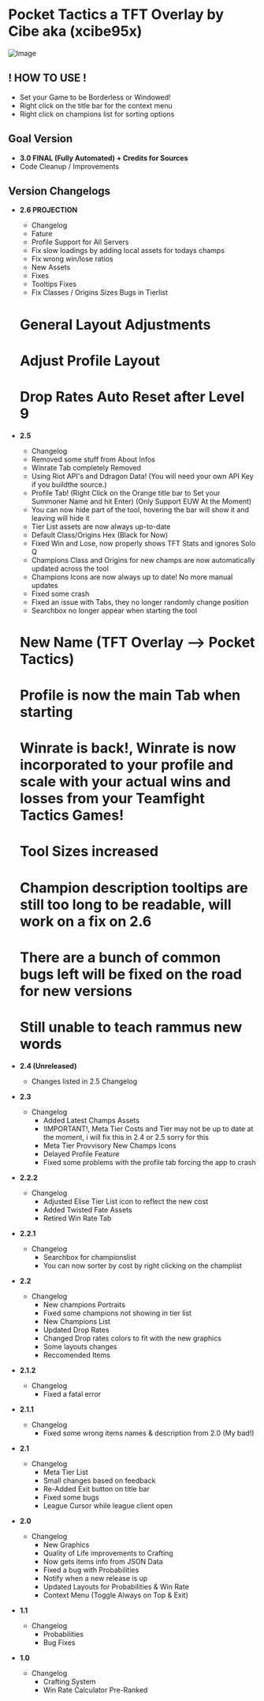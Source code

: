 # Pocket Tactics a TFT Overlay by Cibe aka (xcibe95x)

![Image](https://i.redd.it/vyhdcp8m2k831.png)

## ! HOW TO USE !
- Set your Game to be Borderless or Windowed!
- Right click on the title bar for the context menu
- Right click on champions list for sorting options

## Goal Version
- **3.0 FINAL (Fully Automated) + Credits for Sources**
- Code Cleanup / Improvements

## Version Changelogs

- **2.6 PROJECTION**
   - Changelog
    + Fature
	+ Profile Support for All Servers
	* Fix slow loadings by adding local assets for todays champs
	* Fix wrong win/lose ratios 
	+ New Assets
    * Fixes
	* Tooltips Fixes
	* Fix Classes / Origins Sizes Bugs in Tierlist
	# General Layout Adjustments
	# Adjust Profile Layout
	# Drop Rates Auto Reset after Level 9

- **2.5** 
   - Changelog
    - Removed some stuff from About Infos
    - Winrate Tab completely Removed
    + Using Riot API's and Ddragon Data! (You will need your own API Key if you buildthe source.)
	+ Profile Tab! (Right Click on the Orange title bar to Set your Summoner Name and hit Enter) (Only Support EUW At the Moment)
	+ You can now hide part of the tool, hovering the bar will show it and leaving will hide it
	+ Tier List assets are now always up-to-date
	+ Default Class/Origins Hex (Black for Now)
	* Fixed Win and Lose, now properly shows TFT Stats and ignores Solo Q
	* Champions Class and Origins for new champs are now automatically updated across the tool
    * Champions Icons are now always up to date! No more manual updates
    * Fixed some crash
	* Fixed an issue with Tabs, they no longer randomly change position
	* Searchbox no longer appear when starting the tool
	# New Name (TFT Overlay --> Pocket Tactics)
    # Profile is now the main Tab when starting 
    # Winrate is back!, Winrate is now incorporated to your profile and scale with your actual wins and losses from your Teamfight Tactics Games!
	# Tool Sizes increased
    # Champion description tooltips are still too long to be readable, will work on a fix on 2.6
	# There are a bunch of common bugs left will be fixed on the road for new versions
    # Still unable to teach rammus new words
	
- **2.4 (Unreleased)**
  - Changes listed in 2.5 Changelog

- **2.3**
  - Changelog
    - Added Latest Champs Assets
    - !IMPORTANT!, Meta Tier Costs and Tier may not be up to date at the moment, i will fix this in 2.4 or 2.5 sorry for this
	- Meta Tier Provvisory New Champs Icons
	- Delayed Profile Feature
	- Fixed some problems with the profile tab forcing the app to crash
 
- **2.2.2**
  - Changelog
    - Adjusted Elise Tier List icon to reflect the new cost
    - Added Twisted Fate Assets
    - Retired Win Rate Tab
	
- **2.2.1**
  - Changelog
    - Searchbox for championslist
    - You can now sorter by cost by right clicking on the champlist

- **2.2**
  - Changelog  
    - New champions Portraits
    - Fixed some champions not showing in tier list
    - New Champions List
    - Updated Drop Rates
    - Changed Drop rates colors to fit with the new graphics
    - Some layouts changes
    - Reccomended Items
	
- **2.1.2**
  - Changelog  
    - Fixed a fatal error

- **2.1.1**
  - Changelog  
    - Fixed some wrong items names & description from 2.0 (My bad!)

- **2.1**
  - Changelog  
    - Meta Tier List
    - Small changes based on feedback
    - Re-Added Exit button on title bar
    - Fixed some bugs
    - League Cursor while league client open

- **2.0**
  - Changelog  
    - New Graphics
    - Quality of Life improvements to Crafting
    - Now gets items info from JSON Data
    - Fixed a bug with Probabilities
    - Notify when a new release is up
    - Updated Layouts for Probabilities & Win Rate
    - Context Menu (Toggle Always on Top & Exit)

- **1.1**
  - Changelog  
    - Probabilities
    - Bug Fixes

- **1.0**
  - Changelog  
    - Crafting System
    - Win Rate Calculator Pre-Ranked
